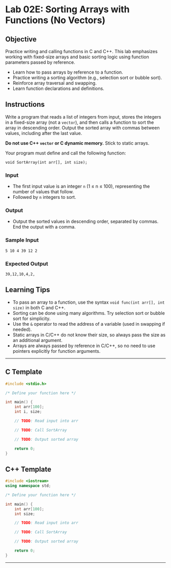 # Lab 02E: Sorting Arrays with Functions (No Vectors)

## Objective

Practice writing and calling functions in C and C++. This lab emphasizes working with fixed-size arrays and basic sorting logic using function parameters passed by reference.

- Learn how to pass arrays by reference to a function.
- Practice writing a sorting algorithm (e.g., selection sort or bubble sort).
- Reinforce array traversal and swapping.
- Learn function declarations and definitions.

## Instructions

Write a program that reads a list of integers from input, stores the integers in a fixed-size array (not a `vector`), and then calls a function to sort the array in descending order. Output the sorted array with commas between values, including after the last value.

**Do not use C++ `vector` or C dynamic memory.** Stick to static arrays.

Your program must define and call the following function:

```
void SortArray(int arr[], int size);
```

### Input

- The first input value is an integer `n` (1 ≤ n ≤ 100), representing the number of values that follow.
- Followed by `n` integers to sort.

### Output

- Output the sorted values in descending order, separated by commas. End the output with a comma.

### Sample Input

```
5 10 4 39 12 2
```

### Expected Output

```
39,12,10,4,2,
```

## Learning Tips

- To pass an array to a function, use the syntax `void func(int arr[], int size)` in both C and C++.
- Sorting can be done using many algorithms. Try selection sort or bubble sort for simplicity.
- Use the `&` operator to read the address of a variable (used in swapping if needed).
- Static arrays in C/C++ do not know their size, so always pass the size as an additional argument.
- Arrays are always passed by reference in C/C++, so no need to use pointers explicitly for function arguments.

---

## C Template

```c
#include <stdio.h>

/* Define your function here */

int main() {
    int arr[100];
    int i, size;

    // TODO: Read input into arr

    // TODO: Call SortArray

    // TODO: Output sorted array

    return 0;
}
```

## C++ Template

```cpp
#include <iostream>
using namespace std;

/* Define your function here */

int main() {
    int arr[100];
    int size;

    // TODO: Read input into arr

    // TODO: Call SortArray

    // TODO: Output sorted array

    return 0;
}
```

---

